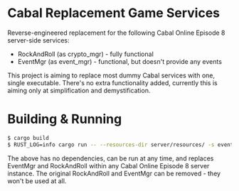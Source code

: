 # Cabal Replacement Game Services

Reverse-engineered replacement for the following Cabal Online Episode 8 server-side services:
 - RockAndRoll (as crypto_mgr) - fully functional
 - EventMgr (as event_mgr) - functional, but doesn't provide any events

This project is aiming to replace most dummy Cabal services with one, single executable. There's no extra functionality added, currently this is aiming only at simplification and demystification.

# Building & Running

```bash
$ cargo build
$ RUST_LOG=info cargo run -- --resources-dir server/resources/ -s event-mgr -s crypto-mgr
```

The above has no dependencies, can be run at any time, and replaces EventMgr and RockAndRoll within any Cabal Online Episode 8 server instance. The original RockAndRoll and EventMgr can be removed - they won't be used at all.